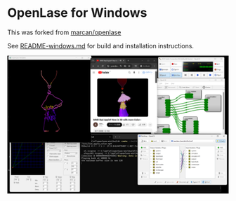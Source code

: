 # OpenLase for Windows

This was forked from [marcan/openlase](https://github.com/marcan/openlase)

See [README-windows.md](./README-windows.md) for build and installation instructions.

![screenshot](https://github.com/daeosqu/openlase-win/blob/master/screenshot.png)
